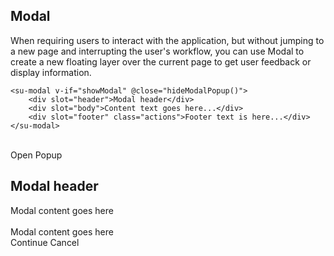 ## Modal

When requiring users to interact with the application, but without jumping to a new page and interrupting the user's workflow, you can use Modal to create a new floating layer over the current page to get user feedback or display information.

```vue
<su-modal v-if="showModal" @close="hideModalPopup()">
    <div slot="header">Modal header</div>
    <div slot="body">Content text goes here...</div>
    <div slot="footer" class="actions">Footer text is here...</div>
</su-modal>
```

<br>
<div>
    <su-button class="button button-blue" @click.native="showModalPopup">Open Popup</su-button>
    <su-modal v-if="showModal" @close="hideModalPopup()">
        <h2 slot="header">Modal header</h2>
        <div slot="body">
            <span>Modal content goes here</span><br><br>
            <span>Modal content goes here</span>
        </div>
        <div slot="footer" class="actions">
            <su-button class="button-blue" @click.native="continueAction">
                <span>Continue</span>
            </su-button>
            <su-button class="button-outline" @click.native="hideModalPopup">
                <span>Cancel</span>
            </su-button>
        </div>
    </su-modal>
</div>

<script>
export default {
    data () {
        return {
            showModal: false
        }
    },
    methods: {
        showModalPopup: function () {
            this.showModal = true
        },
        hideModalPopup: function () {
            this.showModal = false
        },
        continueAction: function () {
            console.log('continue with popup action')
            this.showModal = false
        }
    }
}
</script>